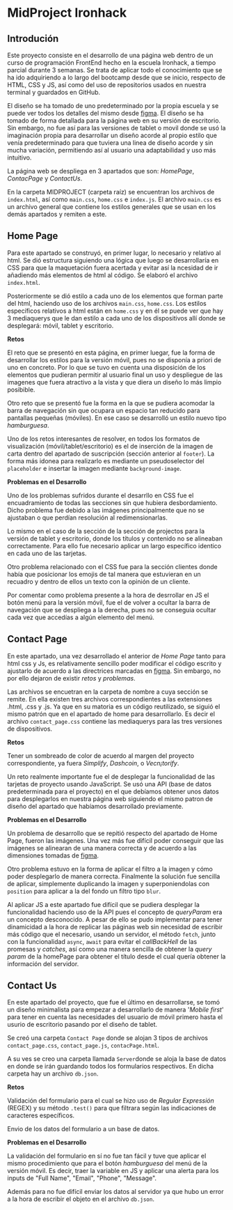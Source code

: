 # MidProject Ironhack

## Introdución

Este proyecto consiste en el desarrollo de una página web dentro de un curso de programación FrontEnd hecho en la escuela Ironhack, a tiempo parcial durante 3 semanas. 
Se trata de aplicar todo el conocimiento que se ha ido adquiriendo a lo largo del bootcamp desde que se inicio, respecto de HTML, CSS y JS, así como del uso de repositorios usados en nuestra terminal y guardados en GitHub. 

El diseño se ha tomado de uno predeterminado por la propia escuela y se puede ver todos los detalles del mismo desde [figma](https://www.figma.com/file/PwDsI9Lpmj0iAONsrXEE8x/mid-term-project?t=DypCOfCNOZKExND4-0). El diseño se ha tomado de forma detallada para la página web en su versión de escritorio. Sin embargo, no fue así para las versiones de tablet o movil donde se usó la imaginación propia para desarrollar un diseño acorde al propio estilo que venía predeterminado para que tuviera una linea de diseño acorde y sin mucha variación, permitiendo así al usuario una adaptabilidad y uso más intuitivo. 

La página web se despliega en 3 apartados que son: _HomePage_, _ContacPage_ y _ContactUs_.

En la carpeta MIDPROJECT (carpeta raíz) se encuentran los archivos de `index.html`, así como `main.css`, `home.css` e `index.js`. El archivo `main.css` es un archivo general que contiene los estilos generales que se usan en los demás apartados y remiten a este. 

## Home Page

Para este apartado se construyó, en primer lugar, lo necesario y relativo al html. Se dió estructura siguiendo una lógica que luego se desarrollaría en CSS para que la maquetación fuera acertada y evitar así la ncesidad de ir añadiendo más elementos de html al código. Se elaboró el archivo `index.html`.

Posteriormente se dió estilo a cada uno de los elementos que forman parte del html, haciendo uso de los archivos `main.css`, `home.css`. Los estilos específicos relativos a html están en `home.css` y en él se puede ver que hay 3 mediaquerys que le dan estilo a cada uno de los dispositivos allí donde se desplegará: móvil, tablet y escritorio.

**Retos**

El reto que se presentó en esta página, en primer luegar, fue la forma de desarrollar los estilos para la versión móvil, pues no se disponía a priori de uno en concreto. Por lo que se tuvo en cuenta una disposición de los elementos que pudieran permitir al usuario final un uso y despliegue de las imagenes que fuera atractivo a la vista y que diera un diseño lo más limpio posibible.

Otro reto que se presentó fue la forma en la que se pudiera acomodar la barra de navegación sin que ocupara un espacio tan reducido para pantallas pequeñas (móviles). En ese caso se desarrolló un estilo nuevo tipo _hamburguesa_. 

Uno de los retos interesantes de resolver, en todos los formatos de visualización (móvil/tablet/escritorio) es el de inserción de la imagen de carta dentro del apartado de suscripción (sección anterior al `footer`). La forma más idonea para realizarlo es mediante un pseudoselector del `placeholder` e insertar la imagen mediante `background-image`.

**Problemas en el Desarrollo**

Uno de los problemas sufridos durante el desarrllo en CSS fue el encuadramiento de todas las secciones sin que hubiera desbordamiento. Dicho problema fue debido a las imágenes principalmente que no se ajustaban o que perdían resolución al redimensionarlas. 

Lo mismo en el caso de la sección de la sección de projectos para la versión de tablet y escritorio, donde los títulos y contenido no se alineaban correctamente. Para ello fue necesario aplicar un largo específico identico en cada uno de las tarjetas. 

Otro problema relacionado con el CSS fue para la sección clientes donde había que posicionar los emojis de tal manera que estuvieran en un recuadro y dentro de ellos un texto con la opinión de un cliente.

Por comentar como problema presente a la hora de desrrollar en JS el botón menú para la versión móvil, fue el de volver a ocultar la barra de navegación que se despliega a la derecha, pues no se conseguia ocultar cada vez que accedías a algún elemento del menú.


## Contact Page

En este apartado, una vez desarrollado el anterior de _Home Page_ tanto para html css y Js, es relativamente sencillo poder modificar el código escrito y ajustarlo de acuerdo a las directrices marcadas en [figma](https://www.figma.com/file/PwDsI9Lpmj0iAONsrXEE8x/mid-term-project?t=DypCOfCNOZKExND4-0). Sin embargo, no por ello dejaron de existir _retos_ y _problemas_.

Las archivos se encuetran en la carpeta de nombre a cuya sección se remite. En ella existen tres archivos correspondientes a las extensiones .html, .css y .js. Ya que en su matoria es un código reutilizado, se siguió el mismo patrón que en el apartado de home para desarrollarlo. Es decir el archivo `contact_page.css` contiene las mediaquerys para las tres versiones de dispositivos. 

**Retos**

Tener un sombreado de color de acuerdo al margen del proyecto correspondiente, ya fuera _Simplify_, _Dashcoin_, o _Vecn¡torify_.

Un reto realmente importante fue el de desplegar la funcionalidad de las tarjetas de proyecto usando JavaScript. Se usó una API (base de datos predeterminada para el proyecto) en el que debíamos obtener unos datos para desplegarlos en nuestra página web siguiendo el mismo patron de diseño del apartado que habíamos desarrollado previamente. 

**Problemas en el Desarrollo**

Un problema de desarrollo que se repitió respecto del apartado de Home Page, fueron las imágenes. Una vez más fue difícil poder conseguir que las imágenes se alinearan de una manera correcta y de acuerdo a las dimensiones tomadas de [figma](https://www.figma.com/file/PwDsI9Lpmj0iAONsrXEE8x/mid-term-project?t=DypCOfCNOZKExND4-0).

Otro problema estuvo en la forma de aplicar el filtro a la imagen y cómo poder desplegarlo de manera correcta. Finalmente la solución fue sencilla de aplicar, simplemente duplicando la imagen y superponiendolas con `position` para aplicar a la del fondo un filtro tipo `blur`.

Al aplicar JS a este apartado fue difícil que se pudiera desplegar la funcionalidad haciendo uso de la API pues el concepto de _queryParam_ era un concepto desconocido. A pesar de ello se pudo implementar para tener dinamicidad a la hora de replicar las páginas web sin necesidad de escribir más código que el necesario, usando un servidor, el método `fetch`, junto con la funcionalidad `async`, `await` para evitar el _callBackHell_ de las promesas y _catches_, así como una manera sencilla de obtener la _query param_ de la homePage para obtener el título desde el cual quería obtener la información del servidor.

## Contact Us

En este apartado del proyecto, que fue el último en desarrollarse, se tomó un diseño minimalista para empezar a desarrollarlo de manera '_Mobile first_' para tener en cuenta las necesidades del usuario de móvil primero hasta el usurio de escritorio pasando por el diseño de tablet. 

Se creó una carpeta `Contact Page` donde se alojan 3 tipos de archivos `contact_page.css`, `contact_page.js`, `contacPage.html`.

A su ves se creo una carpeta llamada `Server`donde se aloja la base de datos en donde se irán guardando todos los formularios respectivos. En dicha carpeta hay un archivo `db.json`.

**Retos**

Validación del formulario para el cual se hizo uso de _Regular Expressión_ (REGEX) y su método `.test()` para que filtrara según las indicaciones de caracteres específicos.

Envio de los datos del formulario a un base de datos. 

**Problemas en el Desarrollo**

La validación del formulario en sí no fue tan fácil y tuve que aplicar el mismo procedimiento que para el botón _hamburguesa_ del menú de la versión móvil. Es decir, traer la variable en JS y aplicar una alerta para los inputs de "Full Name", "Email", "Phone", "Message".

Además para no fue difícil enviar los datos al servidor ya que hubo un error a la hora de escribir el objeto en el archivo `db.json`.
